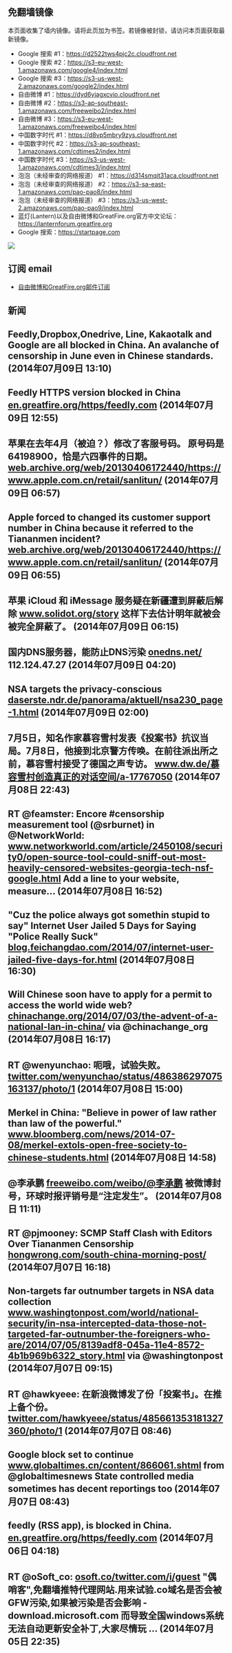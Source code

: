 ## 免翻墙镜像
本页面收集了墙内镜像。请将此页加为书签。若镜像被封锁，请访问本页面获取最新镜像。        
* Google 搜索 #1：https://d2522tws4pjc2c.cloudfront.net
* Google 搜索 #2：https://s3-eu-west-1.amazonaws.com/google4/index.html
* Google 搜索 #3：https://s3-us-west-2.amazonaws.com/google2/index.html        
* 自由微博 #1：https://dyd6yjagxcvio.cloudfront.net
* 自由微博 #2：https://s3-ap-southeast-1.amazonaws.com/freeweibo2/index.html
* 自由微博 #3：https://s3-eu-west-1.amazonaws.com/freeweibo4/index.html        
* 中国数字时代 #1：https://d8vp5mbry9zys.cloudfront.net
* 中国数字时代 #2：https://s3-ap-southeast-1.amazonaws.com/cdtimes2/index.html
* 中国数字时代 #3：https://s3-us-west-1.amazonaws.com/cdtimes3/index.html        
* 泡泡（未经审查的网络报道） #1：https://d314smqit31aca.cloudfront.net
* 泡泡（未经审查的网络报道） #2：https://s3-sa-east-1.amazonaws.com/pao-pao8/index.html
* 泡泡（未经审查的网络报道） #3：https://s3-us-west-2.amazonaws.com/pao-pao9/index.html
* 蓝灯(Lantern)以及自由微博和GreatFire.org官方中文论坛：https://lanternforum.greatfire.org
* Google 搜索：https://startpage.com

<img src="https://raw.githubusercontent.com/greatfire/z/master/logos.gif" />

## 订阅 email
* <a href="https://b.us7.list-manage.com/subscribe?u=854fca58782082e0cbdf204a0&id=c78949b93c">自由微博和GreatFire.org邮件订阅</a>
    
## 新闻
Feedly,Dropbox,Onedrive, Line, Kakaotalk and Google are all blocked in China. An avalanche of censorship in June even in Chinese standards. (2014年07月09日 13:10)
 ---
Feedly HTTPS version blocked in China <a href="https://en.greatfire.org/https/feedly.com">en.greatfire.org/https/feedly.com</a> (2014年07月09日 12:55)
 ---
苹果在去年4月（被迫？）修改了客服号码。 原号码是64198900，恰是六四事件的日期。 <a href="https://web.archive.org/web/20130406172440/https://www.apple.com.cn/retail/sanlitun/">web.archive.org/web/20130406172440/https://www.apple.com.cn/retail/sanlitun/</a> (2014年07月09日 06:57)
 ---
Apple forced to changed its customer support number in China because it referred to the Tiananmen incident? <a href="https://web.archive.org/web/20130406172440/https://www.apple.com.cn/retail/sanlitun/">web.archive.org/web/20130406172440/https://www.apple.com.cn/retail/sanlitun/</a> (2014年07月09日 06:55)
 ---
苹果 iCloud 和 iMessage 服务疑在新疆遭到屏蔽后解除 <a href="http://www.solidot.org/story?sid=40230">www.solidot.org/story</a> 这样下去估计明年就被会被完全屏蔽了。 (2014年07月09日 06:15)
 ---
国内DNS服务器，能防止DNS污染 <a href="http://onedns.net/">onedns.net/</a>  112.124.47.27 (2014年07月09日 04:20)
 ---
NSA targets the privacy-conscious <a href="http://daserste.ndr.de/panorama/aktuell/nsa230_page-1.html">daserste.ndr.de/panorama/aktuell/nsa230_page-1.html</a> (2014年07月09日 02:00)
 ---
7月5日，知名作家慕容雪村发表《投案书》抗议当局。7月8日，他接到北京警方传唤。在前往派出所之前，慕容雪村接受了德国之声专访。 <a href="http://www.dw.de/%E6%85%95%E5%AE%B9%E9%9B%AA%E6%9D%91%E5%88%9B%E9%80%A0%E7%9C%9F%E6%AD%A3%E7%9A%84%E5%AF%B9%E8%AF%9D%E7%A9%BA%E9%97%B4/a-17767050">www.dw.de/慕容雪村创造真正的对话空间/a-17767050</a> (2014年07月08日 22:43)
 ---
RT @feamster: Encore #censorship measurement tool (@srburnet) in @NetworkWorld: <a href="http://www.networkworld.com/article/2450108/security0/open-source-tool-could-sniff-out-most-heavily-censored-websites-georgia-tech-nsf-google.html">www.networkworld.com/article/2450108/security0/open-source-tool-could-sniff-out-most-heavily-censored-websites-georgia-tech-nsf-google.html</a>  Add a line to your website, measure… (2014年07月08日 16:52)
 ---
"Cuz the police always got somethin stupid to say" Internet User Jailed 5 Days for Saying "Police Really Suck" <a href="http://blog.feichangdao.com/2014/07/internet-user-jailed-five-days-for.html">blog.feichangdao.com/2014/07/internet-user-jailed-five-days-for.html</a> (2014年07月08日 16:30)
 ---
Will Chinese soon have to apply for a permit to access the world wide web? <a href="http://chinachange.org/2014/07/03/the-advent-of-a-national-lan-in-china/">chinachange.org/2014/07/03/the-advent-of-a-national-lan-in-china/</a> via @chinachange_org (2014年07月08日 16:17)
 ---
RT @wenyunchao: 呃哦，试验失败。 <a href="https://twitter.com/wenyunchao/status/486386297075163137/photo/1">twitter.com/wenyunchao/status/486386297075163137/photo/1</a> (2014年07月08日 15:00)
 ---
Merkel in China: "Believe in power of law rather than law of the powerful." <a href="http://www.bloomberg.com/news/2014-07-08/merkel-extols-open-free-society-to-chinese-students.html">www.bloomberg.com/news/2014-07-08/merkel-extols-open-free-society-to-chinese-students.html</a> (2014年07月08日 14:58)
 ---
@李承鹏 <a href="https://freeweibo.com/weibo/%40%E6%9D%8E%E6%89%BF%E9%B9%8F">freeweibo.com/weibo/@李承鹏</a> 被微博封号，环球时报评销号是“注定发生”。 (2014年07月08日 11:11)
 ---
RT @pjmooney: SCMP Staff Clash with Editors Over Tiananmen Censorship <a href="http://hongwrong.com/south-china-morning-post/">hongwrong.com/south-china-morning-post/</a> (2014年07月07日 16:18)
 ---
Non-targets far outnumber targets in NSA data collection <a href="http://www.washingtonpost.com/world/national-security/in-nsa-intercepted-data-those-not-targeted-far-outnumber-the-foreigners-who-are/2014/07/05/8139adf8-045a-11e4-8572-4b1b969b6322_story.html">www.washingtonpost.com/world/national-security/in-nsa-intercepted-data-those-not-targeted-far-outnumber-the-foreigners-who-are/2014/07/05/8139adf8-045a-11e4-8572-4b1b969b6322_story.html</a> via @washingtonpost (2014年07月07日 09:15)
 ---
RT @hawkyeee: 在新浪微博发了份「投案书」。在推上备个份。 <a href="https://twitter.com/hawkyeee/status/485661353181327360/photo/1">twitter.com/hawkyeee/status/485661353181327360/photo/1</a> (2014年07月07日 08:46)
 ---
Google block set to continue <a href="http://www.globaltimes.cn/content/866061.shtml">www.globaltimes.cn/content/866061.shtml</a>  from @globaltimesnews State controlled media sometimes has decent reportings too (2014年07月07日 08:43)
 ---
feedly (RSS  app), is blocked in China.  <a href="https://en.greatfire.org/https/feedly.com">en.greatfire.org/https/feedly.com</a> (2014年07月06日 04:18)
 ---
RT @oSoft_co: <a href="https://osoft.co/twitter.com/i/guest">osoft.co/twitter.com/i/guest</a> "偶哨客",免翻墙推特代理网站.用来试验.co域名是否会被GFW污染,如果被污染是否会影响 -download.microsoft.com 而导致全国windows系统无法自动更新安全补丁,大家尽情玩 … (2014年07月05日 22:35)
 ---
